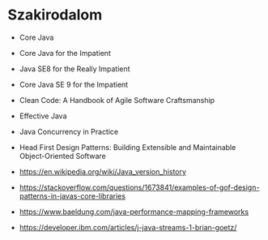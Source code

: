 # Szakirodalom

* Core Java
* Core Java for the Impatient
* Java SE8 for the Really Impatient
* Core Java SE 9 for the Impatient
* Clean Code: A Handbook of Agile Software Craftsmanship
* Effective Java
* Java Concurrency in Practice
* Head First Design Patterns: Building Extensible and Maintainable Object-Oriented Software

* https://en.wikipedia.org/wiki/Java_version_history
* https://stackoverflow.com/questions/1673841/examples-of-gof-design-patterns-in-javas-core-libraries
* https://www.baeldung.com/java-performance-mapping-frameworks
* https://developer.ibm.com/articles/j-java-streams-1-brian-goetz/